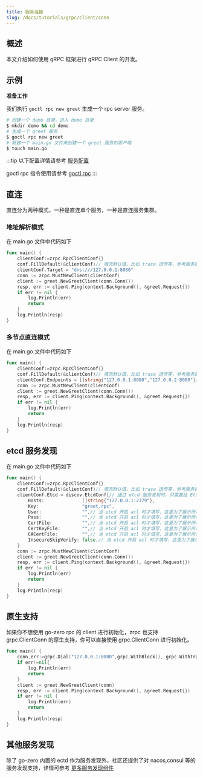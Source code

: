 ```yaml
---
title: 服务连接
slug: /docs/tutorials/grpc/client/conn
---
```


## 概述

本文介绍如何使用 gRPC 框架进行 gRPC Client 的开发。

## 示例

**准备工作**

我们执行 `goctl rpc new greet` 生成一个 rpc server 服务。

```bash
# 创建一个 demo 目录，进入 demo 目录
$ mkdir demo && cd demo
# 生成一个 greet 服务
$ goctl rpc new greet
# 新建一个 main.go 文件来创建一个 greet 服务的客户端
$ touch main.go
```

:::tip
以下配置详情请参考 <a href="/docs/tutorials/grpc/client/configuration" target="_blank">服务配置</a>

goctl rpc 指令使用请参考 <a href="/docs/tutorials/cli/rpc" target="_blank"> goctl rpc</a>
:::

## 直连

直连分为两种模式，一种是直连单个服务，一种是直连服务集群。

### 地址解析模式

在 main.go 文件中代码如下

```go
func main() {
    clientConf:=zrpc.RpcClientConf{}
    conf.FillDefault(&clientConf)// 填充默认值，比如 trace 透传等，参考服务配置说明
    clientConf.Target = "dns:///127.0.0.1:8080"
    conn := zrpc.MustNewClient(clientConf)
    client := greet.NewGreetClient(conn.Conn())
    resp, err := client.Ping(context.Background(), &greet.Request{})
    if err != nil {
        log.Println(err)
        return
    }
    log.Println(resp)
}
```

### 多节点直连模式

在 main.go 文件中代码如下

```go
func main() {
    clientConf:=zrpc.RpcClientConf{}
    conf.FillDefault(&clientConf)// 填充默认值，比如 trace 透传等，参考服务配置说明
    clientConf.Endpoints = []string{"127.0.0.1:8080","127.0.0.2:8080"}// 直连集群时，只需要给 Endpoints 配置 rpc server的地址即可
    conn := zrpc.MustNewClient(clientConf)
    client := greet.NewGreetClient(conn.Conn())
    resp, err := client.Ping(context.Background(), &greet.Request{})
    if err != nil {
        log.Println(err)
        return
    }
    log.Println(resp)
}
```

## etcd 服务发现

在 main.go 文件中代码如下

```go
func main() {
    clientConf:=zrpc.RpcClientConf{}
    conf.FillDefault(&clientConf)// 填充默认值，比如 trace 透传等，参考服务配置说明
    clientConf.Etcd = discov.EtcdConf{// 通过 etcd 服务发现时，只需要给 Etcd 配置即可
        Hosts:              []string{"127.0.0.1:2379"},
        Key:                "greet.rpc",
        User:               "",// 当 etcd 开启 acl 时才填写，这里为了展示所以没有删除，实际使用如果没有开启 acl 可忽略
        Pass:               "",// 当 etcd 开启 acl 时才填写，这里为了展示所以没有删除，实际使用如果没有开启 acl 可忽略
        CertFile:           "",// 当 etcd 开启 acl 时才填写，这里为了展示所以没有删除，实际使用如果没有开启 acl 可忽略
        CertKeyFile:        "",// 当 etcd 开启 acl 时才填写，这里为了展示所以没有删除，实际使用如果没有开启 acl 可忽略
        CACertFile:         "",// 当 etcd 开启 acl 时才填写，这里为了展示所以没有删除，实际使用如果没有开启 acl 可忽略
        InsecureSkipVerify: false,// 当 etcd 开启 acl 时才填写，这里为了展示所以没有删除，实际使用如果没有开启 acl 可忽略
    }
    conn := zrpc.MustNewClient(clientConf)
    client := greet.NewGreetClient(conn.Conn())
    resp, err := client.Ping(context.Background(), &greet.Request{})
    if err != nil {
        log.Println(err)
        return
    }
    log.Println(resp)
}
```

## 原生支持

如果你不想使用 go-zero rpc 的 client 进行初始化，zrpc 也支持 grpc.ClientConn 的原生支持，你可以直接使用 grpc.ClientConn 进行初始化。

```go
func main() {
    conn,err:=grpc.Dial("127.0.0.1:8080",grpc.WithBlock(), grpc.WithTransportCredentials(insecure.NewCredentials()))
    if err!=nil{
        log.Println(err)
        return
    }
    client := greet.NewGreetClient(conn)
    resp, err := client.Ping(context.Background(), &greet.Request{})
    if err != nil {
        log.Println(err)
        return
    }
    log.Println(resp)
}
```

## 其他服务发现

除了 go-zero 内置的 ectd 作为服务发现外，社区还提供了对 nacos,consul 等的服务发现支持，详情可参考 <a href="https://github.com/zeromicro/zero-contrib/tree/main/zrpc/registry" target="_blank">更多服务发现组件</a>
